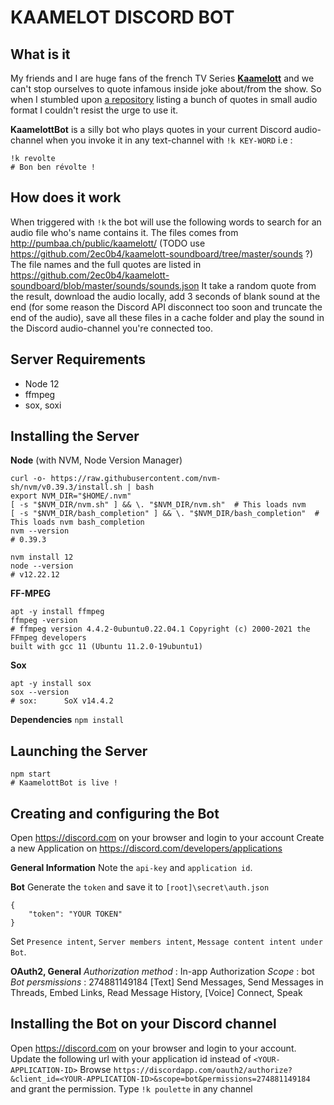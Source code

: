 KAAMELOT DISCORD BOT
===

What is it
---
My friends and I are huge fans of the french TV Series [**Kaamelott**](https://fr.wikipedia.org/wiki/Kaamelott) and we can't stop ourselves to quote infamous inside joke about/from the show.
So when I stumbled upon [a repository](https://github.com/2ec0b4/kaamelott-soundboard) listing a bunch of quotes in small audio format I couldn't resist the urge to use it.

**KaamelottBot** is a silly bot who plays quotes in your current Discord audio-channel when you invoke it in any text-channel with `!k KEY-WORD`
i.e : 
```
!k revolte
# Bon ben révolte !
```

How does it work
---
When triggered with `!k` the bot will use the following words to search for an audio file who's name contains it.
The files comes from http://pumbaa.ch/public/kaamelott/ (TODO use https://github.com/2ec0b4/kaamelott-soundboard/tree/master/sounds ?)
The file names and the full quotes are listed in https://github.com/2ec0b4/kaamelott-soundboard/blob/master/sounds/sounds.json
It take a random quote from the result, download the audio locally, add 3 seconds of blank sound at the end (for some reason the Discord API disconnect too soon and truncate the end of the audio), save all these files in a cache folder and play the sound in the Discord audio-channel you're connected too.

Server Requirements
---
- Node 12
- ffmpeg
- sox, soxi

Installing the Server
---
**Node** (with NVM, Node Version Manager)
```
curl -o- https://raw.githubusercontent.com/nvm-sh/nvm/v0.39.3/install.sh | bash
export NVM_DIR="$HOME/.nvm"
[ -s "$NVM_DIR/nvm.sh" ] && \. "$NVM_DIR/nvm.sh"  # This loads nvm
[ -s "$NVM_DIR/bash_completion" ] && \. "$NVM_DIR/bash_completion"  # This loads nvm bash_completion
nvm --version
# 0.39.3

nvm install 12
node --version
# v12.22.12
```

**FF-MPEG** 
```
apt -y install ffmpeg
ffmpeg -version
# ffmpeg version 4.4.2-0ubuntu0.22.04.1 Copyright (c) 2000-2021 the FFmpeg developers
built with gcc 11 (Ubuntu 11.2.0-19ubuntu1)
```

**Sox**
```
apt -y install sox
sox --version
# sox:      SoX v14.4.2
```

**Dependencies**
`npm install`

Launching the Server
---
```
npm start
# KaamelottBot is live !
```

Creating and configuring the Bot
---
Open https://discord.com on your browser and login to your account
Create a new Application on https://discord.com/developers/applications

**General Information**
Note the `api-key` and `application id`.

**Bot**
Generate the `token` and save it to `[root]\secret\auth.json`
```
{
    "token": "YOUR TOKEN"
}
```

Set `Presence intent`, `Server members intent`, `Message content intent under Bot`.

**OAuth2, General**
*Authorization method* : In-app Authorization
*Scope* : bot
*Bot persmissions* : 274881149184
[Text] Send Messages, Send Messages in Threads, Embed Links, Read Message History,
[Voice] Connect, Speak

Installing the Bot on your Discord channel
---
Open https://discord.com on your browser and login to your account.
Update the following url with your application id instead of `<YOUR-APPLICATION-ID>`
Browse `https://discordapp.com/oauth2/authorize?&client_id=<YOUR-APPLICATION-ID>&scope=bot&permissions=274881149184` and grant the permission.
Type `!k poulette` in any channel